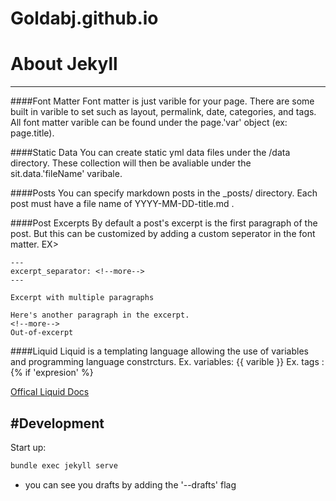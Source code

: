 # Goldabj.github.io

# About Jekyll
---
####Font Matter
Font matter is just varible for your page. There are some built in varible to set such as layout, permalink, date, categories, and tags. 
All font matter varible can be found under the page.'var' object (ex: page.title). 

####Static Data
You can create static yml data files under the /data directory. These collection will then be avaliable under the sit.data.'fileName' varibale. 

####Posts
You can specify markdown posts in the _posts/ directory. Each post must have a file name of YYYY-MM-DD-title.md . 

####Post Excerpts
By default a post's excerpt is the first paragraph of the post. But this can be customized by adding a custom seperator in the font matter. 
EX> 
```
---
excerpt_separator: <!--more-->
---

Excerpt with multiple paragraphs

Here's another paragraph in the excerpt.
<!--more-->
Out-of-excerpt
```

####Liquid
Liquid is a templating language allowing the use of variables and programming language constrcturs. 
Ex. variables: {{ varible }}
Ex. tags : {% if 'expresion' %}


[Offical Liquid Docs](https://shopify.github.io/liquid/basics/introduction/)

#Development 
---
Start up: 
```bash
bundle exec jekyll serve
```
* you can see you drafts by adding the '--drafts' flag 


